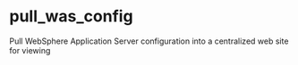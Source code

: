 # pull_was_config
Pull WebSphere Application Server configuration into a centralized web site for viewing

